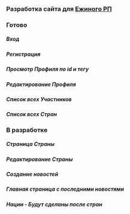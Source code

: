 ### Разработка сайта для [Ежиного РП](https://vk.com/hedgehogs_army)



### Готово
##### Вход
##### Регистрация
##### Просмотр Профиля по id и тегу
##### Редактирование Профиля
##### Список всех Участников
##### Список всех Стран

### В разработке
##### Страница Страны
##### Редактирование Страны
##### Создание новостей
##### Главная страница с последними новостями
##### Нации - Будут сделаны после стран

